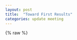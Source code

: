 ```yaml
---
layout: post
title:  "Toward First Results"
categories: update meeting
---
```


<!-- KaTeX -->
<link rel="stylesheet" href="/ducefd/ercblog/public/katex.min.css">
<script src="/ducefd/ercblog/public/katex.min.js"></script>

{% raw %}
<!-- The Normal Distribution -->
<div class="equation" data-expr="\displaystyle P(x)=\frac{1}{\sigma\sqrt{2\pi}}e^{-\frac{(x-\mu)^2}{2\sigma ^2}}">
</div>
<!--{% endraw }-->

<script type="text/javascript">

    // grab all elements in DOM with the class 'equation'
    var tex = document.getElementsByClassName("equation");

    // for each element, render the expression attribute
    Array.prototype.forEach.call(tex, function(el) {
        katex.render(el.getAttribute("data-expr"), el);
    });
</script>